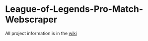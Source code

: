 # League-of-Legends-Pro-Match-Webscraper

All project information is in the [wiki](https://github.com/michaelmaddison02/League-of-Legends-Pro-Match-Webscraper/wiki)
